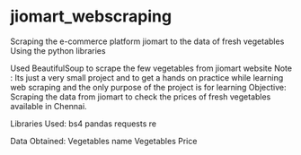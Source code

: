 # jiomart_webscraping
Scraping the e-commerce platform jiomart to the data of fresh vegetables
Using the python libraries 

Used BeautifulSoup to scrape the few vegetables from jiomart website
Note : Its just a very small project and to get a hands on practice while learning web scraping and the only purpose of the project is for learning
Objective:
Scraping the data from jiomart to check the prices of fresh vegetables available in Chennai.

Libraries Used:
bs4
pandas
requests
re

Data Obtained:
Vegetables name
Vegetables Price
